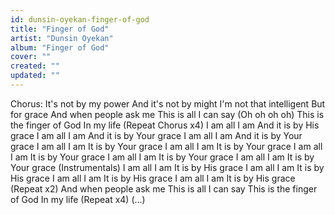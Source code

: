 ```yaml
---
id: dunsin-oyekan-finger-of-god
title: "Finger of God"
artist: "Dunsin Oyekan"
album: "Finger of God"
cover: ""
created: ""
updated: ""
---
```


Chorus:
It's not by my power
And it's not by might
I'm not that intelligent
But for grace
And when people ask me
This is all I can say
(Oh oh oh oh)
This is the finger of God
In my life
(Repeat Chorus x4)
I am all I am
And it is by His grace
I am all I am
And it is by Your grace
I am all I am
And it is by Your grace
I am all I am
It is by Your grace
I am all I am
It is by Your grace
I am all I am
It is by Your grace
I am all I am
It is by Your grace
I am all I am
It is by Your grace
(Instrumentals)
I am all I am
It is by His grace
I am all I am
It is by His grace
I am all I am
It is by His grace
I am all I am
It is by His grace
(Repeat x2)
And when people ask me
This is all I can say
This is the finger of God
In my life
(Repeat x4)
(...)